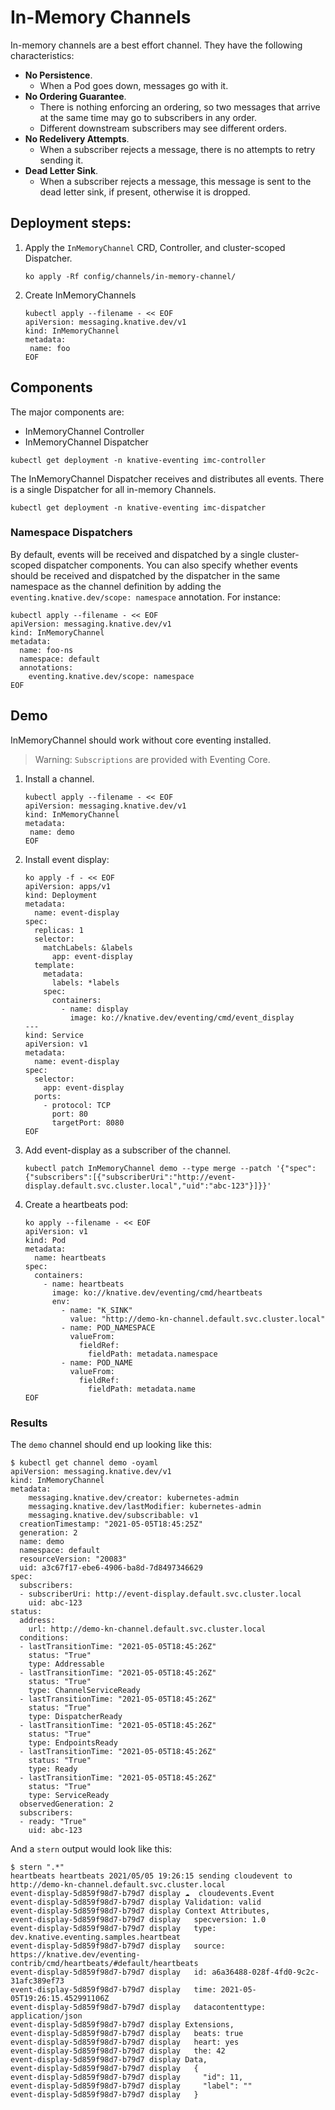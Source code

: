 # In-Memory Channels

In-memory channels are a best effort channel. They have the following
characteristics:

- **No Persistence**.
  - When a Pod goes down, messages go with it.
- **No Ordering Guarantee**.
  - There is nothing enforcing an ordering, so two messages that arrive at the
    same time may go to subscribers in any order.
  - Different downstream subscribers may see different orders.
- **No Redelivery Attempts**.
  - When a subscriber rejects a message, there is no attempts to retry sending
    it.
- **Dead Letter Sink**.
  - When a subscriber rejects a message, this message is sent to the dead letter
    sink, if present, otherwise it is dropped.

## Deployment steps:

1. Apply the `InMemoryChannel` CRD, Controller, and cluster-scoped Dispatcher.

   ```shell
   ko apply -Rf config/channels/in-memory-channel/
   ```

1. Create InMemoryChannels

   ```shell
   kubectl apply --filename - << EOF
   apiVersion: messaging.knative.dev/v1
   kind: InMemoryChannel
   metadata:
    name: foo
   EOF
   ```

## Components

The major components are:

- InMemoryChannel Controller
- InMemoryChannel Dispatcher

```shell
kubectl get deployment -n knative-eventing imc-controller
```

The InMemoryChannel Dispatcher receives and distributes all events. There is a
single Dispatcher for all in-memory Channels.

```shell
kubectl get deployment -n knative-eventing imc-dispatcher
```

### Namespace Dispatchers

By default, events will be received and dispatched by a single cluster-scoped
dispatcher components. You can also specify whether events should be received
and dispatched by the dispatcher in the same namespace as the channel definition
by adding the `eventing.knative.dev/scope: namespace` annotation. For instance:

```shell
kubectl apply --filename - << EOF
apiVersion: messaging.knative.dev/v1
kind: InMemoryChannel
metadata:
  name: foo-ns
  namespace: default
  annotations:
    eventing.knative.dev/scope: namespace
EOF
```

## Demo

InMemoryChannel should work without core eventing installed.

> Warning: `Subscriptions` are provided with Eventing Core.

1. Install a channel.

   ```shell
   kubectl apply --filename - << EOF
   apiVersion: messaging.knative.dev/v1
   kind: InMemoryChannel
   metadata:
    name: demo
   EOF
   ```

1. Install event display:

   ```shell
   ko apply -f - << EOF
   apiVersion: apps/v1
   kind: Deployment
   metadata:
     name: event-display
   spec:
     replicas: 1
     selector:
       matchLabels: &labels
         app: event-display
     template:
       metadata:
         labels: *labels
       spec:
         containers:
           - name: display
             image: ko://knative.dev/eventing/cmd/event_display
   ---
   kind: Service
   apiVersion: v1
   metadata:
     name: event-display
   spec:
     selector:
       app: event-display
     ports:
       - protocol: TCP
         port: 80
         targetPort: 8080
   EOF
   ```

1. Add event-display as a subscriber of the channel.

   ```shell
   kubectl patch InMemoryChannel demo --type merge --patch '{"spec":{"subscribers":[{"subscriberUri":"http://event-display.default.svc.cluster.local","uid":"abc-123"}]}}'
   ```

1. Create a heartbeats pod:

   ```shell
   ko apply --filename - << EOF
   apiVersion: v1
   kind: Pod
   metadata:
     name: heartbeats
   spec:
     containers:
       - name: heartbeats
         image: ko://knative.dev/eventing/cmd/heartbeats
         env:
           - name: "K_SINK"
             value: "http://demo-kn-channel.default.svc.cluster.local"
           - name: POD_NAMESPACE
             valueFrom:
               fieldRef:
                 fieldPath: metadata.namespace
           - name: POD_NAME
             valueFrom:
               fieldRef:
                 fieldPath: metadata.name
   EOF
   ```

### Results

The `demo` channel should end up looking like this:

```
$ kubectl get channel demo -oyaml
apiVersion: messaging.knative.dev/v1
kind: InMemoryChannel
metadata:
    messaging.knative.dev/creator: kubernetes-admin
    messaging.knative.dev/lastModifier: kubernetes-admin
    messaging.knative.dev/subscribable: v1
  creationTimestamp: "2021-05-05T18:45:25Z"
  generation: 2
  name: demo
  namespace: default
  resourceVersion: "20083"
  uid: a3c67f17-ebe6-4906-ba8d-7d8497346629
spec:
  subscribers:
  - subscriberUri: http://event-display.default.svc.cluster.local
    uid: abc-123
status:
  address:
    url: http://demo-kn-channel.default.svc.cluster.local
  conditions:
  - lastTransitionTime: "2021-05-05T18:45:26Z"
    status: "True"
    type: Addressable
  - lastTransitionTime: "2021-05-05T18:45:26Z"
    status: "True"
    type: ChannelServiceReady
  - lastTransitionTime: "2021-05-05T18:45:26Z"
    status: "True"
    type: DispatcherReady
  - lastTransitionTime: "2021-05-05T18:45:26Z"
    status: "True"
    type: EndpointsReady
  - lastTransitionTime: "2021-05-05T18:45:26Z"
    status: "True"
    type: Ready
  - lastTransitionTime: "2021-05-05T18:45:26Z"
    status: "True"
    type: ServiceReady
  observedGeneration: 2
  subscribers:
  - ready: "True"
    uid: abc-123
```

And a `stern` output would look like this:

```shell
$ stern ".*"
heartbeats heartbeats 2021/05/05 19:26:15 sending cloudevent to http://demo-kn-channel.default.svc.cluster.local
event-display-5d859f98d7-b79d7 display ☁️  cloudevents.Event
event-display-5d859f98d7-b79d7 display Validation: valid
event-display-5d859f98d7-b79d7 display Context Attributes,
event-display-5d859f98d7-b79d7 display   specversion: 1.0
event-display-5d859f98d7-b79d7 display   type: dev.knative.eventing.samples.heartbeat
event-display-5d859f98d7-b79d7 display   source: https://knative.dev/eventing-contrib/cmd/heartbeats/#default/heartbeats
event-display-5d859f98d7-b79d7 display   id: a6a36488-028f-4fd0-9c2c-31afc389ef73
event-display-5d859f98d7-b79d7 display   time: 2021-05-05T19:26:15.452991106Z
event-display-5d859f98d7-b79d7 display   datacontenttype: application/json
event-display-5d859f98d7-b79d7 display Extensions,
event-display-5d859f98d7-b79d7 display   beats: true
event-display-5d859f98d7-b79d7 display   heart: yes
event-display-5d859f98d7-b79d7 display   the: 42
event-display-5d859f98d7-b79d7 display Data,
event-display-5d859f98d7-b79d7 display   {
event-display-5d859f98d7-b79d7 display     "id": 11,
event-display-5d859f98d7-b79d7 display     "label": ""
event-display-5d859f98d7-b79d7 display   }
```

